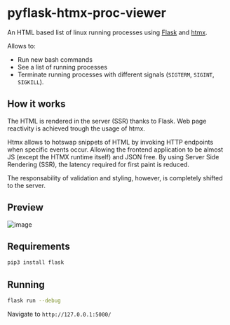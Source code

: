 # pyflask-htmx-proc-viewer

An HTML based list of linux running processes using [Flask](https://flask.palletsprojects.com/en/2.3.x/) and [htmx](https://htmx.org/).

Allows to:
  - Run new bash commands
  - See a list of running processes
  - Terminate running processes with different signals (`SIGTERM`, `SIGINT`, `SIGKILL`).


## How it works
The HTML is rendered in the server (SSR) thanks to Flask. 
Web page reactivity is achieved trough the usage of htmx.

Htmx allows to hotswap snippets of HTML by invoking HTTP endpoints when specific events occur.
Allowing the frontend application to be almost JS (except the HTMX runtime itself) and JSON free.
By using Server Side Rendering (SSR), the latency required for first paint is reduced.

The responsability of validation and styling, however, is completely shifted to the server.


## Preview

![image](https://github.com/dparo/pyflask-htmx-proc-viewer/assets/30259883/12a366e4-7401-4796-845c-038107857c67)


## Requirements

```bash
pip3 install flask
```

## Running

```bash
flask run --debug
```

Navigate to `http://127.0.0.1:5000/`
